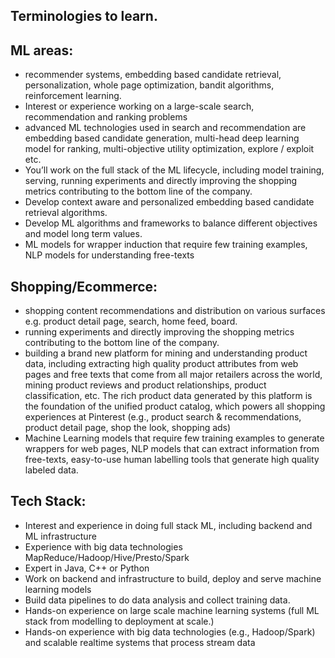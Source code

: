 ## Terminologies to learn.

## ML areas:

- recommender systems, embedding based candidate retrieval, personalization, whole page optimization, bandit algorithms, reinforcement learning.
- Interest or experience working on a large-scale search, recommendation and ranking problems
- advanced ML technologies used in search and recommendation are embedding based candidate generation, multi-head deep learning model for ranking, multi-objective utility optimization, explore / exploit etc. 
- You’ll work on the full stack of the ML lifecycle, including model training, serving, running experiments and directly improving the shopping metrics contributing to the bottom line of the company.
- Develop context aware and personalized embedding based candidate retrieval algorithms.
- Develop ML algorithms and frameworks to balance different objectives and model long term values.
- ML models for wrapper induction that require few training examples, NLP models for understanding free-texts


## Shopping/Ecommerce:

- shopping content recommendations and distribution on various surfaces e.g. product detail page, search, home feed, board.
- running experiments and directly improving the shopping metrics contributing to the bottom line of the company.
- building a brand new platform for mining and understanding product data, including extracting high quality product attributes from web pages and free texts that come from all major retailers across the world, mining product reviews and product relationships, product classification, etc. The rich product data generated by this platform is the foundation of the unified product catalog, which powers all shopping experiences at Pinterest (e.g., product search & recommendations, product detail page, shop the look, shopping ads)
- Machine Learning models that require few training examples to generate wrappers for web pages, NLP models that can extract information from free-texts, easy-to-use human labelling tools that generate high quality labeled data. 


## Tech Stack:

- Interest and experience in doing full stack ML, including backend and ML infrastructure
- Experience with big data technologies MapReduce/Hadoop/Hive/Presto/Spark
- Expert in Java, C++ or Python
- Work on backend and infrastructure to build, deploy and serve machine learning models
- Build data pipelines to do data analysis and collect training data.
- Hands-on experience on large scale machine learning systems (full ML stack from modelling to deployment at scale.)
- Hands-on experience with big data technologies (e.g., Hadoop/Spark) and scalable realtime systems that process stream data
